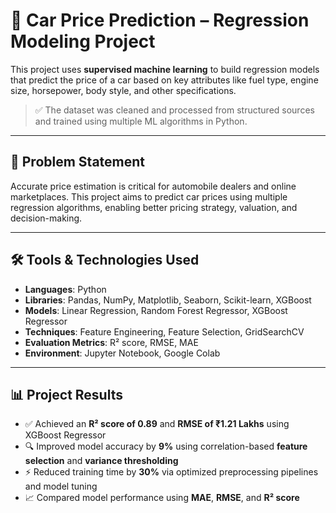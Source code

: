 # 🚗 Car Price Prediction – Regression Modeling Project

This project uses **supervised machine learning** to build regression models that predict the price of a car based on key attributes like fuel type, engine size, horsepower, body style, and other specifications.

> ✅ The dataset was cleaned and processed from structured sources and trained using multiple ML algorithms in Python.

---

## 🧪 Problem Statement

Accurate price estimation is critical for automobile dealers and online marketplaces. This project aims to predict car prices using multiple regression algorithms, enabling better pricing strategy, valuation, and decision-making.

---

## 🛠️ Tools & Technologies Used

- **Languages**: Python
- **Libraries**: Pandas, NumPy, Matplotlib, Seaborn, Scikit-learn, XGBoost
- **Models**: Linear Regression, Random Forest Regressor, XGBoost Regressor
- **Techniques**: Feature Engineering, Feature Selection, GridSearchCV
- **Evaluation Metrics**: R² score, RMSE, MAE
- **Environment**: Jupyter Notebook, Google Colab

---

## 📊 Project Results

- ✅ Achieved an **R² score of 0.89** and **RMSE of ₹1.21 Lakhs** using XGBoost Regressor
- 🔍 Improved model accuracy by **9%** using correlation-based **feature selection** and **variance thresholding**
- ⚡ Reduced training time by **30%** via optimized preprocessing pipelines and model tuning
- 📈 Compared model performance using **MAE**, **RMSE**, and **R² score**
